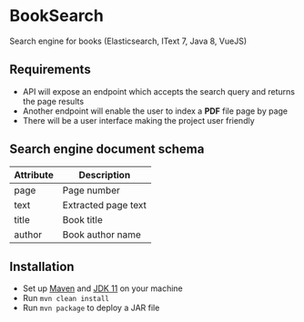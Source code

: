 # BookSearch
Search engine for books (Elasticsearch, IText 7, Java 8, VueJS)

## Requirements
* API will expose an endpoint which accepts the search query and returns the page results
* Another endpoint will enable the user to index a **PDF** file page by page
* There will be a user interface making the project user friendly

## Search engine document schema
| Attribute | Description         |
| ----------| ------------------- |
| page      | Page number         |
| text      | Extracted page text |
| title     | Book title          |
| author    | Book author name    |

## Installation
* Set up [Maven](https://maven.apache.org/download.cgi) and [JDK 11](https://adoptopenjdk.net/) on your machine
* Run `mvn clean install`
* Run `mvn package` to deploy a JAR file
